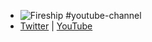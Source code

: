 - ![Fireship](https://yt3.googleusercontent.com/nQxZwEfVWgF8zhdqc3gWTFmnDY21uPt6KMxw0m0-pRgW_lOt8jjAAfmFsC6ZRkMjZO-MeCxN6Q=w2560-fcrop64=1,00005a57ffffa5a8-k-c0xffffffff-no-nd-rj) #youtube-channel
- [Twitter](https://twitter.com/fireship_dev) | [YouTube](https://www.youtube.com/@Fireship)